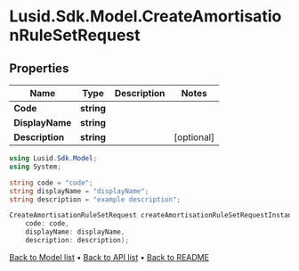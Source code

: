 # Lusid.Sdk.Model.CreateAmortisationRuleSetRequest

## Properties

Name | Type | Description | Notes
------------ | ------------- | ------------- | -------------
**Code** | **string** |  | 
**DisplayName** | **string** |  | 
**Description** | **string** |  | [optional] 

```csharp
using Lusid.Sdk.Model;
using System;

string code = "code";
string displayName = "displayName";
string description = "example description";

CreateAmortisationRuleSetRequest createAmortisationRuleSetRequestInstance = new CreateAmortisationRuleSetRequest(
    code: code,
    displayName: displayName,
    description: description);
```

[Back to Model list](../README.md#documentation-for-models) &#8226; [Back to API list](../README.md#documentation-for-api-endpoints) &#8226; [Back to README](../README.md)
